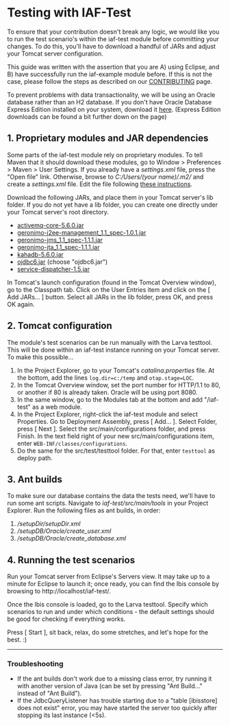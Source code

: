 # Testing with IAF-Test

To ensure that your contribution doesn't break any logic, we would like you to run the test scenario's within the iaf-test module before committing your changes. To do this, you'll have to download a handful of JARs and adjust your Tomcat server configuration.

This guide was written with the assertion that you are A) using Eclipse, and B) have successfully run the iaf-example module before. If this is not the case, please follow the steps as described on our [CONTRIBUTING](https://github.com/ibissource/iaf/blob/master/CONTRIBUTING.md#developing-with-eclipse) page.

To prevent problems with data transactionality, we will be using an Oracle database rather than an H2 database. If you don't have Oracle Database Express Edition installed on your system, download it [here](https://www.oracle.com/technetwork/database/enterprise-edition/downloads/index.html). (Express Edition downloads can be found a bit further down on the page)

## 1. Proprietary modules and JAR dependencies

Some parts of the iaf-test module rely on proprietary modules. To tell Maven that it should download these modules, go to Window > Preferences > Maven > User Settings. If you already have a _settings.xml_ file, press the "Open file" link. Otherwise, browse to _C:/Users/(your name)/.m2/_ and create a _settings.xml_ file. Edit the file following [these instructions](https://knowhow.interpar.nl/?epkb_post_type_1=how-to-add-proprietary-to-your-settings-xml-of-maven).

Download the following JARs, and place them in your Tomcat server's lib folder. If you do not yet have a lib folder, you can create one directly under your Tomcat server's root directory.
* [activemq-core-5.6.0.jar](https://mvnrepository.com/artifact/org.apache.activemq/activemq-core/5.6.0)
* [geronimo-j2ee-management\_1.1_spec-1.0.1.jar](https://mvnrepository.com/artifact/org.apache.geronimo.specs/geronimo-j2ee-management_1.1_spec/1.0.1)
* [geronimo-jms\_1.1_spec-1.1.1.jar](https://mvnrepository.com/artifact/org.apache.geronimo.specs/geronimo-jms_1.1_spec/1.1.1)
* [geronimo-jta\_1.1_spec-1.1.1.jar](https://mvnrepository.com/artifact/org.apache.geronimo.specs/geronimo-jta_1.1_spec/1.1.1)
* [kahadb-5.6.0.jar](https://mvnrepository.com/artifact/org.apache.activemq/kahadb/5.6.0)
* [ojdbc6.jar](https://www.oracle.com/technetwork/apps-tech/jdbc-112010-090769.html) (choose "ojdbc6.jar")
* [service-dispatcher-1.5.jar](https://mvnrepository.com/artifact/org.ibissource/service-dispatcher)

In Tomcat's launch configuration (found in the Tomcat Overview window), go to the Classpath tab. Click on the User Entries item and click on the [ Add JARs... ] button. Select all JARs in the lib folder, press OK, and press OK again.

## 2. Tomcat configuration

The module's test scenarios can be run manually with the Larva testtool. This will be done within an iaf-test instance running on your Tomcat server. To make this possible...

1. In the Project Explorer, go to your Tomcat's _catalina.properties_ file. At the bottom, add the lines `log.dir=c:/temp` and `otap.stage=LOC`.
2. In the Tomcat Overview window, set the port number for HTTP/1.1 to 80, or another if 80 is already taken. Oracle will be using port 8080.
3. In the same window, go to the Modules tab at the bottom and add "/iaf-test" as a web module.
4. In the Project Explorer, right-click the iaf-test module and select Properties. Go to Deployment Assembly, press [ Add... ]. Select Folder, press [ Next ]. Select the src/main/configurations folder, and press Finish. In the text field right of your new src/main/configurations item, enter `WEB-INF/classes/configurations`.
5. Do the same for the src/test/testtool folder. For that, enter `testtool` as deploy path.

## 3. Ant builds

To make sure our database contains the data the tests need, we'll have to run some ant scripts. Navigate to _iaf-test/src/main/tools_ in your Project Explorer. Run the following files as ant builds, in order:
1. _/setupDir/setupDir.xml_
2. _/setupDB/Oracle/create_user.xml_
3. _/setupDB/Oracle/create_database.xml_

## 4. Running the test scenarios

Run your Tomcat server from Eclipse's Servers view. It may take up to a minute for Eclipse to launch it; once ready, you can find the Ibis console by browsing to http://localhost/iaf-test/.

Once the Ibis console is loaded, go to the Larva testtool. Specify which scenarios to run and under which conditions - the default settings should be good for checking if everything works.

Press [ Start ], sit back, relax, do some stretches, and let's hope for the best. :)

---

### Troubleshooting

* If the ant builds don't work due to a missing class error, try running it with another version of Java (can be set by pressing "Ant Build..." instead of "Ant Build").
* If the JdbcQueryListener has trouble starting due to a "table [ibisstore] does not exist" error, you may have started the server too quickly after stopping its last instance (<5s).